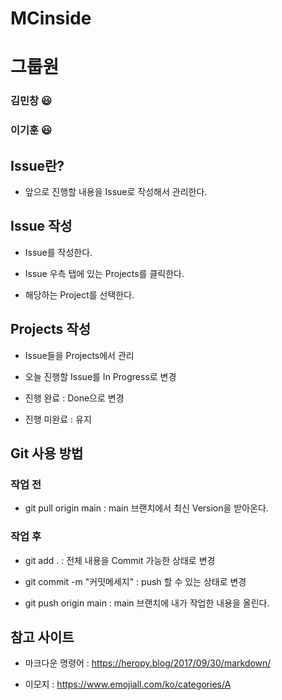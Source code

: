 # MCinside

# 그룹원

### 김민창 😃
### 이기훈 😃

## Issue란?
- 앞으로 진행할 내용을 Issue로 작성해서 관리한다.

## Issue 작성

- Issue를 작성한다.

- Issue 우측 탭에 있는 Projects를 클릭한다.

- 해당하는 Project를 선택한다.


## Projects 작성 

- Issue들을 Projects에서 관리

- 오늘 진행할 Issue를 In Progress로 변경 

- 진행 완료 : Done으로 변경
- 진행 미완료 : 유지

## Git 사용 방법

### 작업 전

- git pull origin main : main 브랜치에서 최신 Version을 받아온다.


### 작업 후

- git add . : 전체 내용을 Commit 가능한 상태로 변경

- git commit -m "커밋메세지" : push 할 수 있는 상태로 변경

- git push origin main : main 브랜치에 내가 작업한 내용을 올린다.


## 참고 사이트 

- 마크다운 명령어 : https://heropy.blog/2017/09/30/markdown/

- 이모지 : https://www.emojiall.com/ko/categories/A